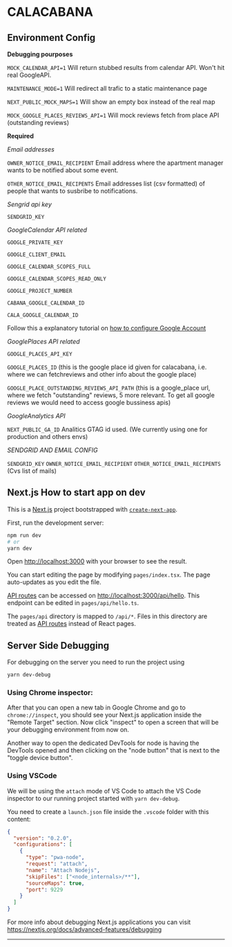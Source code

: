 # CALACABANA


## Environment Config   


__Debugging pourposes__  

`MOCK_CALENDAR_API=1` Will return stubbed results from calendar API. Won't hit real GoogleAPI.

`MAINTENANCE_MODE=1` Will redirect all trafic to a static maintenance page

`NEXT_PUBLIC_MOCK_MAPS=1` Will show an empty box instead of the real map

`MOCK_GOOGLE_PLACES_REVIEWS_API=1` Will mock reviews fetch from place API (outstanding reviews)

__Required__

*Email addresses*

`OWNER_NOTICE_EMAIL_RECIPIENT` Email address where the apartment manager wants to be notified about some event.

`OTHER_NOTICE_EMAIL_RECIPENTS` Email addresses list (csv formatted) of people that wants to susbribe to notifications.

*Sengrid api key*

`SENDGRID_KEY`

*GoogleCalendar API related*

`GOOGLE_PRIVATE_KEY`

`GOOGLE_CLIENT_EMAIL`

`GOOGLE_CALENDAR_SCOPES_FULL`

`GOOGLE_CALENDAR_SCOPES_READ_ONLY`

`GOOGLE_PROJECT_NUMBER`

`CABANA_GOOGLE_CALENDAR_ID`

`CALA_GOOGLE_CALENDAR_ID`

Follow this a explanatory tutorial on [how to configure Google Account](https://www.geeksforgeeks.org/how-to-integrate-google-calendar-in-node-js/)

*GooglePlaces API related*

`GOOGLE_PLACES_API_KEY` 

`GOOGLE_PLACES_ID` (this is the google place id given for calacabana, i.e. where we can fetchreviews and other info about the google place)

`GOOGLE_PLACE_OUTSTANDING_REVIEWS_API_PATH` (this is a google_place url, where we fetch "outstanding" reviews, 5 more relevant. To get all google reviews we would need to access google bussiness apis)

*GoogleAnalytics API*

`NEXT_PUBLIC_GA_ID` Analitics GTAG id used. (We currently using one for production and others envs)

*SENDGRID AND EMAIL CONFIG*

`SENDGRID_KEY`
`OWNER_NOTICE_EMAIL_RECIPIENT`
`OTHER_NOTICE_EMAIL_RECIPENTS`  (Cvs list of mails)

## Next.js How to start app on dev 

This is a [Next.js](https://nextjs.org/) project bootstrapped with [`create-next-app`](https://github.com/vercel/next.js/tree/canary/packages/create-next-app).


First, run the development server:

```bash
npm run dev
# or
yarn dev
```

Open [http://localhost:3000](http://localhost:3000) with your browser to see the result.

You can start editing the page by modifying `pages/index.tsx`. The page auto-updates as you edit the file.

[API routes](https://nextjs.org/docs/api-routes/introduction) can be accessed on [http://localhost:3000/api/hello](http://localhost:3000/api/hello). This endpoint can be edited in `pages/api/hello.ts`.

The `pages/api` directory is mapped to `/api/*`. Files in this directory are treated as [API routes](https://nextjs.org/docs/api-routes/introduction) instead of React pages.


## Server Side Debugging

For debugging on the server you need to run the project using
```bash
yarn dev-debug
```
### Using Chrome inspector:

After that you can open a new tab in Google Chrome and go to `chrome://inspect`, you should see your Next.js application inside the "Remote Target" section. Now click "inspect" to open a screen that will be your debugging environment from now on. 

Another way to open the dedicated DevTools for node is having the DevTools opened and then clicking on the "node button" that is next to the "toggle device button".

### Using VSCode

We will be using the `attach` mode of VS Code to attach the VS Code inspector to our running project started with `yarn dev-debug`.

You need to create a `launch.json` file inside the `.vscode` folder with this content:

```json
{
  "version": "0.2.0",
  "configurations": [
    {
      "type": "pwa-node",
      "request": "attach",
      "name": "Attach Nodejs",
      "skipFiles": ["<node_internals>/**"],
      "sourceMaps": true,
      "port": 9229
    }
  ]
}
```
For more info about debugging Next.js applications you can visit https://nextjs.org/docs/advanced-features/debugging

------------------
